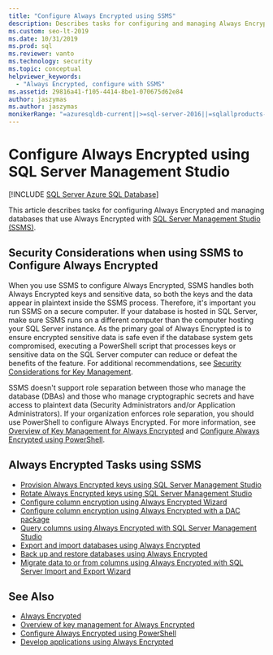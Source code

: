 ```yaml
---
title: "Configure Always Encrypted using SSMS"
description: Describes tasks for configuring and managing Always Encrypted databases with SQL Server Management Studio (SSMS).
ms.custom: seo-lt-2019
ms.date: 10/31/2019
ms.prod: sql
ms.reviewer: vanto
ms.technology: security
ms.topic: conceptual
helpviewer_keywords: 
  - "Always Encrypted, configure with SSMS"
ms.assetid: 29816a41-f105-4414-8be1-070675d62e84
author: jaszymas
ms.author: jaszymas
monikerRange: "=azuresqldb-current||>=sql-server-2016||=sqlallproducts-allversions||>=sql-server-linux-2017||=azuresqldb-mi-current"
---
```

# Configure Always Encrypted using SQL Server Management Studio
[!INCLUDE [SQL Server Azure SQL Database](../../../includes/applies-to-version/sql-asdb.md)]

This article describes tasks for configuring Always Encrypted and managing databases that use Always Encrypted with [SQL Server Management Studio (SSMS)](../../../ssms/download-sql-server-management-studio-ssms.md).

## Security Considerations when using SSMS to Configure Always Encrypted

When you use SSMS to configure Always Encrypted, SSMS handles both Always Encrypted keys and sensitive data, so both the keys and the data appear in plaintext inside the SSMS process. Therefore, it's important you run SSMS on a secure computer. If your database is hosted in SQL Server, make sure SSMS runs on a different computer than the computer hosting your SQL Server instance. As the primary goal of Always Encrypted is to ensure encrypted sensitive data is safe even if the database system gets compromised, executing a PowerShell script that processes keys or sensitive data on the SQL Server computer can reduce or defeat the benefits of the feature. For additional recommendations, see [Security Considerations for Key Management](overview-of-key-management-for-always-encrypted.md#security-considerations-for-key-management).

SSMS doesn't support role separation between those who manage the database (DBAs) and those who manage cryptographic secrets and have access to plaintext data (Security Administrators and/or Application Administrators). If your organization enforces role separation, you should use PowerShell to configure Always Encrypted. For more information, see [Overview of Key Management for Always Encrypted](../../../relational-databases/security/encryption/overview-of-key-management-for-always-encrypted.md) and [Configure Always Encrypted using PowerShell](../../../relational-databases/security/encryption/configure-always-encrypted-using-powershell.md). 

## Always Encrypted Tasks using SSMS

- [Provision Always Encrypted keys using SQL Server Management Studio](configure-always-encrypted-keys-using-ssms.md)
- [Rotate Always Encrypted keys using SQL Server Management Studio](rotate-always-encrypted-keys-using-ssms.md)
- [Configure column encryption using Always Encrypted Wizard](always-encrypted-wizard.md)
- [Configure column encryption using Always Encrypted with a DAC package](configure-always-encrypted-using-dacpac.md)
- [Query columns using Always Encrypted with SQL Server Management Studio](always-encrypted-query-columns-ssms.md)
- [Export and import databases using Always Encrypted](always-encrypted-migrate-using-bacpac.md)
- [Back up and restore databases using Always Encrypted](always-encrypted-migrate-using-backup-restore.md)
- [Migrate data to or from columns using Always Encrypted with SQL Server Import and Export Wizard](always-encrypted-migrate-using-import-export-wizard.md)

## See Also
- [Always Encrypted](../../../relational-databases/security/encryption/always-encrypted-database-engine.md)
- [Overview of key management for Always Encrypted](../../../relational-databases/security/encryption/overview-of-key-management-for-always-encrypted.md)
- [Configure Always Encrypted using PowerShell](../../../relational-databases/security/encryption/configure-always-encrypted-using-powershell.md)
- [Develop applications using Always Encrypted](always-encrypted-client-development.md)
